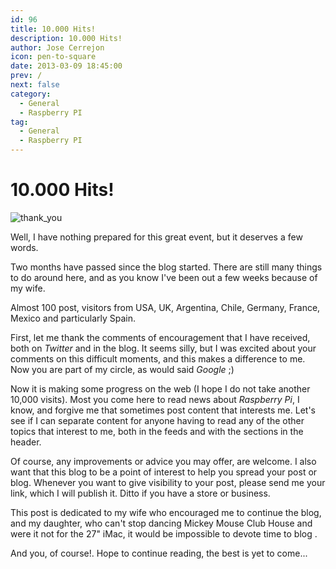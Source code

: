 ```yaml
---
id: 96
title: 10.000 Hits!
description: 10.000 Hits!
author: Jose Cerrejon
icon: pen-to-square
date: 2013-03-09 18:45:00
prev: /
next: false
category:
  - General
  - Raspberry PI
tag:
  - General
  - Raspberry PI
---
```


# 10.000 Hits!

![thank_you](/images/thank-you.jpg)

Well, I have nothing prepared for this great event, but it deserves a few words.

Two months have passed since the blog started. There are still many things to do around here, and as you know I've been out a few weeks because of my wife.

Almost 100 post, visitors from USA, UK, Argentina, Chile, Germany, France, Mexico and particularly Spain.

First, let me thank the comments of encouragement that I have received, both on *Twitter* and in the blog. It seems silly, but I was excited about your comments on this difficult moments, and this makes a difference to me. Now you are part of my circle, as would said *Google* ;)

Now it is making some progress on the web (I hope I do not take another 10,000 visits). Most you come here to read news about *Raspberry Pi*, I know, and forgive me that sometimes post content that interests me. Let's see if I can separate content for anyone having to read any of the other topics that interest to me, both in the feeds and with the sections in the header.

Of course, any improvements or advice you may offer, are welcome. I also want that this blog to be a point of interest to help you spread your post or blog. Whenever you want to give visibility to your post, please send me your link, which I will publish it. Ditto if you have a store or business.

This post is dedicated to my wife who encouraged me to continue the blog, and my daughter, who can't stop dancing Mickey Mouse Club House and were it not for the 27" iMac, it would be impossible to devote time to blog .

And you, of course!. Hope to continue reading, the best is yet to come...
